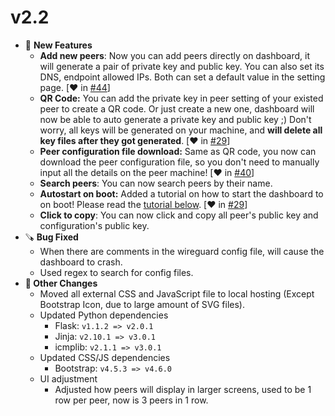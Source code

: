 # v2.2

- 🎉  **New Features**
	- **Add new peers**: Now you can add peers directly on dashboard, it will generate a pair of private key and public key. You can also set its DNS, endpoint allowed IPs. Both can set a default value in the setting page. [❤️ in [#44](https://github.com/donaldzou/wireguard-dashboard/issues/44)]
	- **QR Code:** You can add the private key in peer setting of your existed peer to create a QR code. Or just create a new one, dashboard will now be able to auto generate a private key and public key ;) Don't worry, all keys will be generated on your machine, and **will delete all key files after they got generated**. [❤️ in [#29](https://github.com/donaldzou/wireguard-dashboard/issues/29)]
	- **Peer configuration file download:** Same as QR code, you now can download the peer configuration file, so you don't need to manually input all the details on the peer machine! [❤️ in [#40](https://github.com/donaldzou/wireguard-dashboard/issues/40)]
	- **Search peers**: You can now search peers by their name.
	- **Autostart on boot:** Added a tutorial on how to start the dashboard to on boot! Please read the [tutorial below](🪜-Usage.md#run-wgdashboard-as-a-system-service). [❤️ in [#29](https://github.com/donaldzou/wireguard-dashboard/issues/29)]
	- **Click to copy**: You can now click and copy all peer's public key and configuration's public key.
- 🪚  **Bug Fixed**
	- When there are comments in the wireguard config file, will cause the dashboard to crash.
	- Used regex to search for config files.
- **🧐  Other Changes**
	- Moved all external CSS and JavaScript file to local hosting (Except Bootstrap Icon, due to large amount of SVG files).
	- Updated Python dependencies
		- Flask: `v1.1.2 => v2.0.1`
		- Jinja: `v2.10.1 => v3.0.1`
		- icmplib: `v2.1.1 => v3.0.1`
	- Updated CSS/JS dependencies
		- Bootstrap: `v4.5.3 => v4.6.0`
	- UI adjustment
		- Adjusted how peers will display in larger screens, used to be 1 row per peer, now is 3 peers in 1 row.
